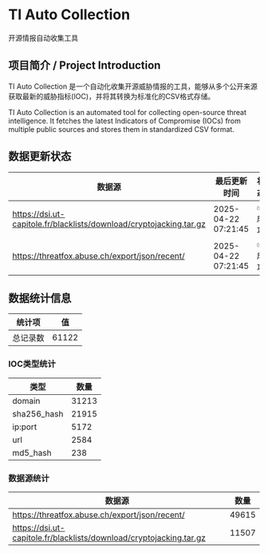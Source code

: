 # TI Auto Collection

 开源情报自动收集工具

## 项目简介 / Project Introduction

TI Auto Collection 是一个自动化收集开源威胁情报的工具，能够从多个公开来源获取最新的威胁指标(IOC)，并将其转换为标准化的CSV格式存储。

TI Auto Collection is an automated tool for collecting open-source threat intelligence. It fetches the latest Indicators of Compromise (IOCs) from multiple public sources and stores them in standardized CSV format.

## 数据更新状态

| 数据源 | 最后更新时间 | 状态 |
|--------|------------|------|
| https://dsi.ut-capitole.fr/blacklists/download/cryptojacking.tar.gz | 2025-04-22 07:21:45 | ✅ 成功 |
| https://threatfox.abuse.ch/export/json/recent/ | 2025-04-22 07:21:45 | ✅ 成功 |



























## 数据统计信息

| 统计项 | 值 |
|--------|----|
| 总记录数 | 61122 |

### IOC类型统计

| 类型 | 数量 |
|------|------|
| domain | 31213 |
| sha256_hash | 21915 |
| ip:port | 5172 |
| url | 2584 |
| md5_hash | 238 |

### 数据源统计

| 数据源 | 数量 |
|--------|------|
| https://threatfox.abuse.ch/export/json/recent/ | 49615 |
| https://dsi.ut-capitole.fr/blacklists/download/cryptojacking.tar.gz | 11507 |
